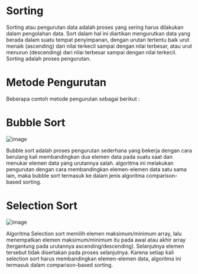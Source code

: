 # Sorting
Sorting atau pengurutan data adalah proses yang sering harus dilakukan dalam pengolahan data. Sort dalam hal ini diartikan mengurutkan data yang berada dalam suatu tempat penyimpanan, dengan urutan tertentu baik urut menaik (ascending) dari nilai terkecil sampai dengan nilai terbesar, atau urut menurun (descending) dari nilai terbesar sampai dengan nilai terkecil. Sorting adalah proses pengurutan.
# Metode Pengurutan
Beberapa contoh metode pengurutan sebagai berikut :
# Bubble Sort
![image](https://user-images.githubusercontent.com/99227174/155518946-faec50dc-5e2e-43ad-a48d-0169e261c6d0.png)

Bubble sort adalah proses pengurutan sederhana yang bekerja dengan cara berulang kali membandingkan dua elemen data pada suatu saat dan menukar elemen data yang urutannya salah.
algoritma ini melakukan pengurutan dengan cara membandingkan elemen-elemen data satu sama lain, maka bubble sort termasuk ke dalam jenis algoritma comparison-based sorting.
# Selection Sort
![image](https://user-images.githubusercontent.com/99227174/155519866-f008ddd4-a9bf-4490-8b56-10a1ebeb2a53.png)

Algoritma Selection sort memilih elemen maksimum/minimum array, lalu menempatkan elemen maksimum/minimum itu pada awal atau akhir array (tergantung pada urutannya ascending/descending). Selanjutnya elemen tersebut tidak disertakan pada proses selanjutnya. Karena setiap kali selection sort harus membandingkan elemen-elemen data, algoritma ini termasuk dalam comparison-based sorting.



